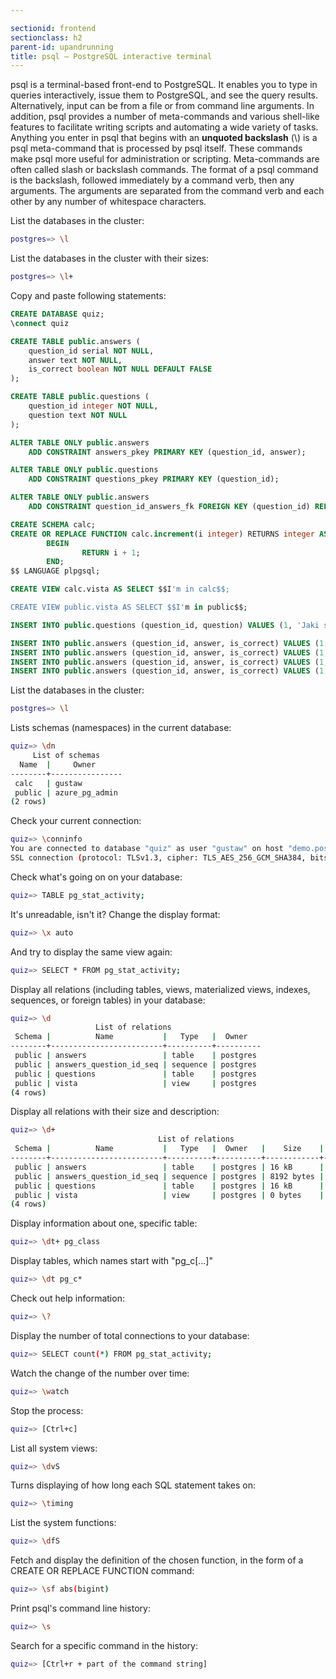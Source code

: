 ```yaml
---

sectionid: frontend
sectionclass: h2
parent-id: upandrunning
title: psql — PostgreSQL interactive terminal
---
```


psql is a terminal-based front-end to PostgreSQL. It enables you to type in queries interactively, issue them to PostgreSQL, and see the query results. Alternatively, input can be from a file or from command line arguments. In addition, psql provides a number of meta-commands and various shell-like features to facilitate writing scripts and automating a wide variety of tasks.
Anything you enter in psql that begins with an **unquoted backslash** (\\) is a psql meta-command that is processed by psql itself. These commands make psql more useful for administration or scripting. Meta-commands are often called slash or backslash commands. The format of a psql command is the backslash, followed immediately by a command verb, then any arguments. The arguments are separated from the command verb and each other by any number of whitespace characters.

List the databases in the cluster:

```sh 
postgres=> \l
```

List the databases in the cluster with their sizes:
```sh 
postgres=> \l+
```

Copy and paste following statements:
```sql
CREATE DATABASE quiz;
\connect quiz

CREATE TABLE public.answers (
    question_id serial NOT NULL,
    answer text NOT NULL,
    is_correct boolean NOT NULL DEFAULT FALSE
);

CREATE TABLE public.questions (
    question_id integer NOT NULL,
    question text NOT NULL
);

ALTER TABLE ONLY public.answers
    ADD CONSTRAINT answers_pkey PRIMARY KEY (question_id, answer);

ALTER TABLE ONLY public.questions
    ADD CONSTRAINT questions_pkey PRIMARY KEY (question_id);

ALTER TABLE ONLY public.answers
    ADD CONSTRAINT question_id_answers_fk FOREIGN KEY (question_id) REFERENCES public.questions(question_id);

CREATE SCHEMA calc;
CREATE OR REPLACE FUNCTION calc.increment(i integer) RETURNS integer AS $$
        BEGIN
                RETURN i + 1;
        END;
$$ LANGUAGE plpgsql;

CREATE VIEW calc.vista AS SELECT $$I'm in calc$$;

CREATE VIEW public.vista AS SELECT $$I'm in public$$;

INSERT INTO public.questions (question_id, question) VALUES (1, 'Jaki symbol chemiczny ma tlen?');

INSERT INTO public.answers (question_id, answer, is_correct) VALUES (1, 'Au', false);
INSERT INTO public.answers (question_id, answer, is_correct) VALUES (1, 'O', true);
INSERT INTO public.answers (question_id, answer, is_correct) VALUES (1, 'Oxy', false);
INSERT INTO public.answers (question_id, answer, is_correct) VALUES (1, 'Tl', false);
```

List the databases in the cluster:
```sh 
postgres=> \l
```

Lists schemas (namespaces) in the current database:
```sh 
quiz=> \dn
     List of schemas
  Name  |     Owner
--------+----------------
 calc   | gustaw
 public | azure_pg_admin
(2 rows)
```

Check your current connection:
```sh 
quiz=> \conninfo
You are connected to database "quiz" as user "gustaw" on host "demo.postgres.database.azure.com" (address "20.67.160.95") at port "5432".
SSL connection (protocol: TLSv1.3, cipher: TLS_AES_256_GCM_SHA384, bits: 256, compression: off)
```

Check what's going on on your database:
```sh
quiz=> TABLE pg_stat_activity;
```

It's unreadable, isn't it? Change the display format:
```sh 
quiz=> \x auto
```

And try to display the same view again:
```sh
quiz=> SELECT * FROM pg_stat_activity;
```

Display all relations (including tables, views, materialized views, indexes, sequences, or foreign tables) in your database:
```sh
quiz=> \d
                   List of relations
 Schema |          Name           |   Type   |  Owner
--------+-------------------------+----------+----------
 public | answers                 | table    | postgres
 public | answers_question_id_seq | sequence | postgres
 public | questions               | table    | postgres
 public | vista                   | view     | postgres
(4 rows)
```

Display all relations with their size and description:
```sh
quiz=> \d+
                                 List of relations
 Schema |          Name           |   Type   |  Owner   |    Size    | Description
--------+-------------------------+----------+----------+------------+-------------
 public | answers                 | table    | postgres | 16 kB      |
 public | answers_question_id_seq | sequence | postgres | 8192 bytes |
 public | questions               | table    | postgres | 16 kB      |
 public | vista                   | view     | postgres | 0 bytes    |
(4 rows)
```

Display information about one, specific table:
```sh
quiz=> \dt+ pg_class
```

Display tables, which names start with "pg_c[...]"
```sh
quiz=> \dt pg_c*
```

Check out help information:

```sh
quiz=> \?
```

Display the number of total connections to your database:
```sh
quiz=> SELECT count(*) FROM pg_stat_activity;
```

Watch the change of the number over time:
```sh
quiz=> \watch
```

Stop the process:
```sh
quiz=> [Ctrl+c]
```


List all system views:
```sh 
quiz=> \dvS
```

Turns displaying of how long each SQL statement takes on:
```sh 
quiz=> \timing
```

List the system functions:
```sh 
quiz=> \dfS
```

Fetch and display the definition of the chosen function, in the form of a CREATE OR REPLACE FUNCTION command:
```sh 
quiz=> \sf abs(bigint)
```

Print psql's command line history:
```sh 
quiz=> \s
```

Search for a specific command in the history:
```sh 
quiz=> [Ctrl+r + part of the command string]
```




